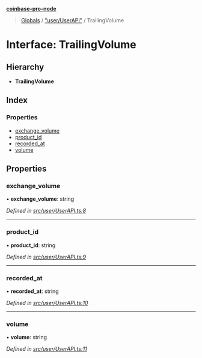 **[coinbase-pro-node](../README.md)**

> [Globals](../globals.md) / ["user/UserAPI"](../modules/_user_userapi_.md) / TrailingVolume

# Interface: TrailingVolume

## Hierarchy

- **TrailingVolume**

## Index

### Properties

- [exchange_volume](_user_userapi_.trailingvolume.md#exchange_volume)
- [product_id](_user_userapi_.trailingvolume.md#product_id)
- [recorded_at](_user_userapi_.trailingvolume.md#recorded_at)
- [volume](_user_userapi_.trailingvolume.md#volume)

## Properties

### exchange_volume

• **exchange_volume**: string

_Defined in [src/user/UserAPI.ts:8](https://github.com/bennyn/coinbase-pro-node/blob/7eff64a/src/user/UserAPI.ts#L8)_

---

### product_id

• **product_id**: string

_Defined in [src/user/UserAPI.ts:9](https://github.com/bennyn/coinbase-pro-node/blob/7eff64a/src/user/UserAPI.ts#L9)_

---

### recorded_at

• **recorded_at**: string

_Defined in [src/user/UserAPI.ts:10](https://github.com/bennyn/coinbase-pro-node/blob/7eff64a/src/user/UserAPI.ts#L10)_

---

### volume

• **volume**: string

_Defined in [src/user/UserAPI.ts:11](https://github.com/bennyn/coinbase-pro-node/blob/7eff64a/src/user/UserAPI.ts#L11)_
